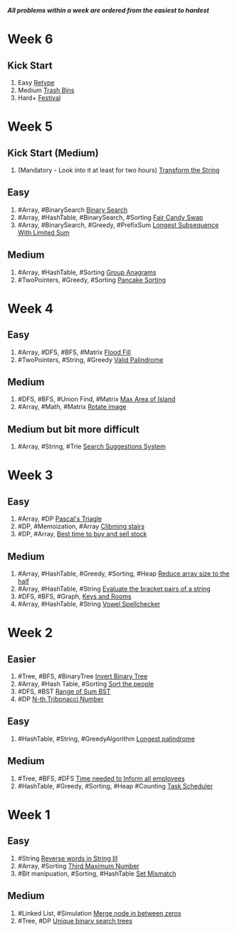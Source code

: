 ***All problems within a week are ordered from the easiest to hardest***

# Week 6

## Kick Start 

1. Easy [Retype](https://codingcompetitions.withgoogle.com/kickstart/round/000000000019ff49/000000000043adc7)
1. Medium [Trash Bins](https://codingcompetitions.withgoogle.com/kickstart/round/0000000000435bae/0000000000887c32)
1. Hard+ [Festival](https://codingcompetitions.withgoogle.com/kickstart/round/0000000000435bae/0000000000887dba)



# Week 5

## Kick Start (Medium)

1. (Mandatory - Look into it at least for two hours) [Transform the String](https://codingcompetitions.withgoogle.com/kickstart/round/0000000000435914/00000000008da461)

## Easy

1. #Array, #BinarySearch [Binary Search](https://leetcode.com/problems/binary-search/description/)
1. #Array, #HashTable, #BinarySearch, #Sorting [Fair Candy Swap](https://leetcode.com/problems/fair-candy-swap/)
1. #Array, #BinarySearch, #Greedy, #PrefixSum [Longest Subsequence With Limited Sum](https://leetcode.com/problems/longest-subsequence-with-limited-sum/)

## Medium
1. #Array, #HashTable, #Sorting [Group Anagrams](https://leetcode.com/problems/group-anagrams/) 
1. #TwoPointers, #Greedy, #Sorting [Pancake Sorting](https://leetcode.com/problems/pancake-sorting/discussion/) 

# Week 4

## Easy

1. #Array, #DFS, #BFS, #Matrix [Flood Fill](https://leetcode.com/problems/flood-fill/discussion/)
1. #TwoPointers, #String, #Greedy [Valid Palindrome](https://leetcode.com/problems/valid-palindrome-ii/)

## Medium

1. #DFS, #BFS, #Union Find, #Matrix [Max Area of Island](https://leetcode.com/problems/max-area-of-island/description/)
1. #Array, #Math, #Matrix [Rotate image](https://leetcode.com/problems/rotate-image/discussion/)

## Medium but bit more difficult 

1. #Array, #String, #Trie [Search Suggestions System](https://leetcode.com/problems/search-suggestions-system/)

# Week 3

## Easy

1. #Array, #DP [Pascal's Triagle](https://leetcode.com/problems/pascals-triangle/description/)
1. #DP, #Memoization, #Array [Clibming stairs](https://leetcode.com/problems/climbing-stairs/description/)
1. #DP, #Array, [Best time to buy and sell stock](https://leetcode.com/problems/best-time-to-buy-and-sell-stock/)

## Medium
1. #Array, #HashTable, #Greedy, #Sorting, #Heap [Reduce array size to the half](https://leetcode.com/problems/reduce-array-size-to-the-half/description/)
1. #Array, #HashTable, #String [Evaluate the bracket pairs of a string](https://leetcode.com/problems/evaluate-the-bracket-pairs-of-a-string/description/)
1. #DFS, #BFS, #Graph, [Keys and Rooms](https://leetcode.com/problems/keys-and-rooms/description/)
1. #Array, #HashTable, #String [Vowel Spellchecker](https://leetcode.com/problems/vowel-spellchecker/description/)

# Week 2

## Easier

1. #Tree, #BFS, #BinaryTree [Invert Binary Tree](https://leetcode.com/problems/invert-binary-tree/)
1. #Array, #Hash Table, #Sorting [Sort the people](https://leetcode.com/problems/sort-the-people/)
1. #DFS, #BST [Range of Sum BST](https://leetcode.com/problems/range-sum-of-bst/description/)
1. #DP [N-th Tribonacci Number](https://leetcode.com/problems/n-th-tribonacci-number/description/)

## Easy

1. #HashTable, #String, #GreedyAlgorithm [Longest palindrome](https://leetcode.com/problems/longest-palindrome/description/)

## Medium

1. #Tree, #BFS, #DFS [Time needed to Inform all employees](https://leetcode.com/problems/time-needed-to-inform-all-employees/)
1. #HashTable, #Greedy, #Sorting, #Heap #Counting [Task Scheduler](https://leetcode.com/problems/task-scheduler/description/)

# Week 1

## Easy

1. #String [Reverse words in String III](https://leetcode.com/problems/reverse-words-in-a-string-iii/)
1. #Array, #Sorting [Third Maximum Number](https://leetcode.com/problems/third-maximum-number/)
1. #Bit manipuation, #Sorting, #HashTable [Set Mismatch](https://leetcode.com/problems/set-mismatch/)

## Medium

1. #Linked List, #Simulation [Merge node in between zeros](https://leetcode.com/problems/merge-nodes-in-between-zeros/)
1. #Tree, #DP [Unique binary search trees](https://leetcode.com/problems/unique-binary-search-trees/description/)
